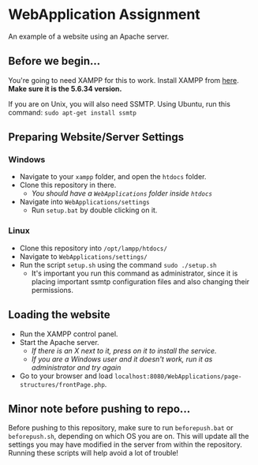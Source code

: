 # WebApplication Assignment
An example of a website using an Apache server.

## Before we begin...
You're going to need XAMPP for this to work. Install XAMPP from [here](https://www.apachefriends.org/download.html). **Make sure it is the 5.6.34 version.**

If you are on Unix, you will also need SSMTP. Using Ubuntu, run this command: `sudo apt-get install ssmtp`


## Preparing Website/Server Settings
### Windows
- Navigate to your `xampp` folder, and open the `htdocs` folder.
- Clone this repository in there.
  - *You should have a `WebApplications` folder inside `htdocs`*
- Navigate into `WebApplications/settings`
  - Run `setup.bat` by double clicking on it.

### Linux
- Clone this repository into `/opt/lampp/htdocs/`
- Navigate to `WebApplications/settings/`
- Run the script `setup.sh` using the command `sudo ./setup.sh`
  - It's important you run this command as administrator, since it is placing important ssmtp configuration files and also changing their permissions.


## Loading the website
- Run the XAMPP control panel.
- Start the Apache server.
  - *If there is an X next to it, press on it to install the service.*
  - *If you are a Windows user and it doesn't work, run it as administrator and try again*
- Go to your browser and load `localhost:8080/WebApplications/page-structures/frontPage.php`.

## Minor note before pushing to repo...
Before pushing to this repository, make sure to run `beforepush.bat` or `beforepush.sh`, depending on which OS you are on.
This will update all the settings you may have modified in the server from within the repository.
Running these scripts will help avoid a lot of trouble!
